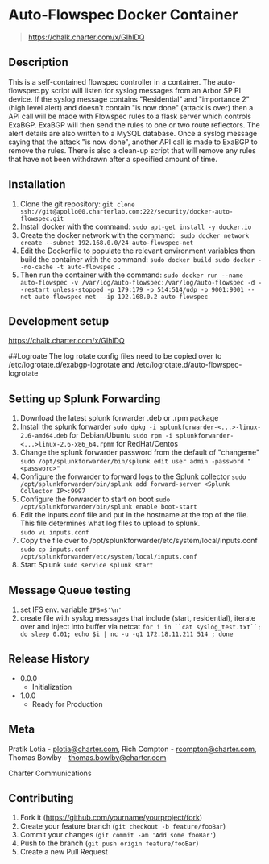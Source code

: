 # Auto-Flowspec Docker Container

> https://chalk.charter.com/x/GIhlDQ 

## Description
This is a self-contained flowspec controller in a container.  The auto-flowspec.py script will listen for syslog messages from an Arbor SP PI device.  If the syslog message contains "Residential" and "importance 2" (high level alert) and doesn't contain "is now done" (attack is over) then a API call will be made with Flowspec rules to a flask server which controls ExaBGP.  ExaBGP will then send the rules to one or two route reflectors.  The alert details are also written to a MySQL database.
Once a syslog message saying that the attack "is now done", another API call is made to ExaBGP to remove the rules.  There is also a clean-up script that will remove any rules that have not been withdrawn after a specified amount of time.

## Installation
1. Clone the git repository:
`git clone ssh://git@apollo00.charterlab.com:222/security/docker-auto-flowspec.git`
2. Install docker with the command:
`sudo apt-get install -y docker.io`
3. Create the docker network with the command:
` sudo docker network create --subnet 192.168.0.0/24 auto-flowspec-net`
4. Edit the Dockerfile to populate the relevant environment variables then build the container with the command: 
`sudo docker build sudo docker --no-cache -t auto-flowspec .`
5. Then run the container with the command: 
`sudo docker run --name auto-flowspec -v /var/log/auto-flowspec:/var/log/auto-flowspec -d --restart unless-stopped -p 179:179 -p 514:514/udp -p 9001:9001 --net auto-flowspec-net --ip 192.168.0.2 auto-flowspec`

## Development setup

https://chalk.charter.com/x/GIhlDQ

##Logroate
The log rotate config files need to be copied over to  /etc/logrotate.d/exabgp-logrotate and /etc/logrotate.d/auto-flowspec-logrotate

## Setting up Splunk Forwarding
1. Download the latest splunk forwarder .deb or .rpm package
2. Install the splunk forwarder
  `sudo dpkg -i splunkforwarder-<...>-linux-2.6-amd64.deb` for Debian/Ubuntu
  `sudo rpm -i splunkforwarder-<...>linux-2.6-x86_64.rpmm` for RedHat/Centos
3. Change the splunk forwarder password from the default of "changeme"
  `sudo /opt/splunkforwarder/bin/splunk edit user admin -password "<password>"`
4. Configure the forwarder to forward logs to the Splunk collector
  `sudo /opt/splunkforwarder/bin/splunk add forward-server <Splunk Collector IP>:9997`
5. Configure the forwarder to start on boot
  `sudo /opt/splunkforwarder/bin/splunk enable boot-start`
6. Edit the inputs.conf file and put in the hostname at the top of the file.  This file determines what log files to upload to splunk.  
  `sudo vi inputs.conf `
7. Copy the file over to /opt/splunkforwarder/etc/system/local/inputs.conf
  `sudo cp inputs.conf /opt/splunkforwarder/etc/system/local/inputs.conf`
8. Start Splunk
  `sudo service splunk start`



## Message Queue testing
1.  set IFS env. variable
  `IFS=$'\n'`
2.  create file with syslog messages that include (start, residential), iterate over and inject into buffer via netcat
  `for i in ``cat syslog_test.txt``; do sleep 0.01; echo $i | nc -u -q1 172.18.11.211 514 ; done`

## Release History

* 0.0.0
    * Initialization
* 1.0.0
    * Ready for Production

## Meta

Pratik Lotia - plotia@charter.com,
Rich Compton - rcompton@charter.com,
Thomas Bowlby - thomas.bowlby@charter.com

Charter Communications

## Contributing

1. Fork it (<https://github.com/yourname/yourproject/fork>)
2. Create your feature branch (`git checkout -b feature/fooBar`)
3. Commit your changes (`git commit -am 'Add some fooBar'`)
4. Push to the branch (`git push origin feature/fooBar`)
5. Create a new Pull Request
